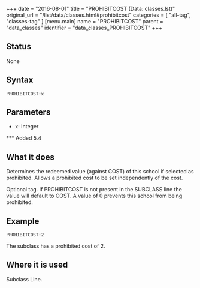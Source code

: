 +++
date = "2016-08-01"
title = "PROHIBITCOST (Data: classes.lst)"
original_url = "/list/data/classes.html#prohibitcost"
categories = [ "all-tag", "classes-tag" ]
[menu.main]
    name = "PROHIBITCOST"
    parent = "data_classes"
    identifier = "data_classes_PROHIBITCOST"
+++

## Status

None

## Syntax

`PROHIBITCOST:x`

## Parameters

-   x: Integer



<span id="prohibitcost"></span> \*\*\* Added 5.4

What it does
------------

Determines the redeemed value (against COST) of this school if selected
as prohibited. Allows a prohibited cost to be set independently of the
cost.

Optional tag. If PROHIBITCOST is not present in the SUBCLASS line the
value will default to COST. A value of 0 prevents this school from being
prohibited.

Example
-------

`PROHIBITCOST:2`

The subclass has a prohibited cost of 2.

Where it is used
----------------

Subclass Line.

